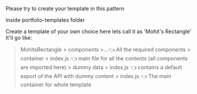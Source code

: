 Please try to create your template in this pattern

Inside portfolio-templates folder

Create a template of your own choice
here lets call it as 'Mohit's Rectangle'
It'll go like: 

> MohitsRectangle
    > components
        >...👈 All the required components
    > container
        > index.js 👈 main file for all the contents (all components are imported here)
    > dummy data
        > index.js 👈 contains a default export of the API with dummy content
    > index.js 👈 The main container for whole template